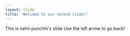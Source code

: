 ```yaml
---
layout: slide
title: "Welcome to our second slide!"
---
```

This is sahil-punchhi's slide
Use the left arrow to go back!
